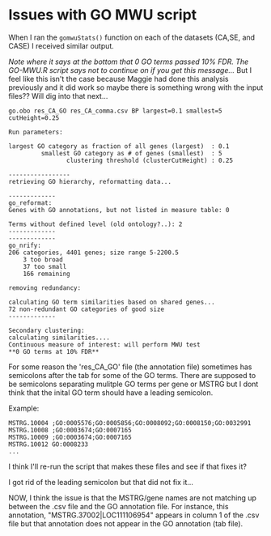 # Issues with GO MWU script

When I ran the `gomwuStats()` function on each of the datasets (CA,SE, and CASE) I received similar output.

*Note where it says at the bottom that 0 GO terms passed 10% FDR. The GO-MWU.R script says not to continue on if you get this message...*
But I feel like this isn't the case because Maggie had done this analysis previously and it did work so maybe there is something wrong with the input files?? 
Will dig into that next...

```
go.obo res_CA_GO res_CA_comma.csv BP largest=0.1 smallest=5 cutHeight=0.25

Run parameters:

largest GO category as fraction of all genes (largest)  : 0.1
         smallest GO category as # of genes (smallest)  : 5
                clustering threshold (clusterCutHeight) : 0.25

-----------------
retrieving GO hierarchy, reformatting data...

-------------
go_reformat:
Genes with GO annotations, but not listed in measure table: 0

Terms without defined level (old ontology?..): 2
-------------
-------------
go_nrify:
206 categories, 4401 genes; size range 5-2200.5
	3 too broad
	37 too small
	166 remaining

removing redundancy:

calculating GO term similarities based on shared genes...
72 non-redundant GO categories of good size
-------------

Secondary clustering:
calculating similarities....
Continuous measure of interest: will perform MWU test
**0 GO terms at 10% FDR**
```


For some reason the 'res_CA_GO' file (the annotation file) sometimes has semicolons after the tab for some of the GO terms. There are supposed to be semicolons separating mulitple GO terms per gene or MSTRG but I dont think that the inital GO term should have a leading semicolon. 

Example:
```
MSTRG.10004	;GO:0005576;GO:0005856;GO:0008092;GO:0008150;GO:0032991
MSTRG.10008	;GO:0003674;GO:0007165
MSTRG.10009	;GO:0003674;GO:0007165
MSTRG.10012	GO:0008233
...
```

I think I'll re-run the script that makes these files and see if that fixes it?

I got rid of the leading semicolon but that did not fix it...


NOW, I think the issue is that the MSTRG/gene names are not matching up between the .csv file and the GO annotation file. For instance, this annotation, "MSTRG.37002|LOC111106954" appears in column 1 of the .csv file but that annotation does not appear in the GO annotation (tab file). 